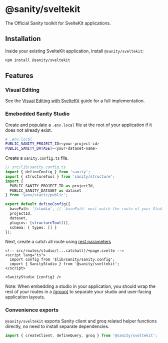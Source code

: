 # @sanity/sveltekit

The Official Sanity toolkit for SvelteKit applications.

## Installation

Inside your existing SvelteKit application, install `@sanity/sveltekit`:

```bash
npm install @sanity/sveltekit
```

## Features

### Visual Editing

See the [Visual Editing with SvelteKit](https://www.sanity.io/docs/visual-editing/visual-editing-with-sveltekit) guide for a full implementation.

### Emebedded Sanity Studio

Create and populate a `.env.local` file at the root of your application if it does not already exist.

```bash
# .env.local
PUBLIC_SANITY_PROJECT_ID=<your-project-id>
PUBLIC_SANITY_DATASET=<your-dataset-name>
```

Create a `sanity.config.ts` file.

```ts
// src/lib/sanity.config.ts
import { defineConfig } from 'sanity';
import { structureTool } from 'sanity/structure';
import {
  PUBLIC_SANITY_PROJECT_ID as projectId,
  PUBLIC_SANITY_DATASET as dataset
} from '$env/static/public';

export default defineConfig({
  basePath: '/studio', // `basePath` must match the route of your Studio
  projectId,
  dataset,
  plugins: [structureTool()],
  schema: { types: [] }
});
```

Next, create a catch all route using [rest parameters](https://svelte.dev/docs/kit/advanced-routing#Rest-parameters)

```svelte
<!-- src/routes/studio/[...catchall]/+page.svelte -->
<script lang="ts">
  import config from '$lib/sanity/sanity.config';
  import { SanityStudio } from '@sanity/sveltekit';
</script>

<SanityStudio {config} />
```

Note: When embedding a studio in your application, you should wrap the rest of your routes in a [(group)](<https://svelte.dev/docs/kit/advanced-routing#Advanced-layouts-(group)>) to separate your studio and user-facing application layouts.

### Convenience exports

`@sanity/sveltekit` exports Sanity client and groq related helper functions directly, no need to install separate dependencies.

```ts
import { createClient, defineQuery, groq } from '@sanity/sveltekit';
```
